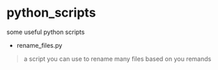 # python_scripts
some useful python scripts  

* rename_files.py
> a script you can use to rename many files based on you remands

